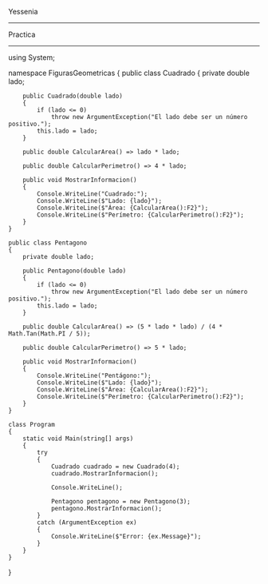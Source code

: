 Yessenia
********************
Practica
*******************
using System;

namespace FigurasGeometricas
{
    public class Cuadrado
    {
        private double lado;

        public Cuadrado(double lado)
        {
            if (lado <= 0)
                throw new ArgumentException("El lado debe ser un número positivo.");
            this.lado = lado;
        }

        public double CalcularArea() => lado * lado;

        public double CalcularPerimetro() => 4 * lado;

        public void MostrarInformacion()
        {
            Console.WriteLine("Cuadrado:");
            Console.WriteLine($"Lado: {lado}");
            Console.WriteLine($"Área: {CalcularArea():F2}");
            Console.WriteLine($"Perímetro: {CalcularPerimetro():F2}");
        }
    }

    public class Pentagono
    {
        private double lado;

        public Pentagono(double lado)
        {
            if (lado <= 0)
                throw new ArgumentException("El lado debe ser un número positivo.");
            this.lado = lado;
        }

        public double CalcularArea() => (5 * lado * lado) / (4 * Math.Tan(Math.PI / 5));

        public double CalcularPerimetro() => 5 * lado;

        public void MostrarInformacion()
        {
            Console.WriteLine("Pentágono:");
            Console.WriteLine($"Lado: {lado}");
            Console.WriteLine($"Área: {CalcularArea():F2}");
            Console.WriteLine($"Perímetro: {CalcularPerimetro():F2}");
        }
    }

    class Program
    {
        static void Main(string[] args)
        {
            try
            {
                Cuadrado cuadrado = new Cuadrado(4);
                cuadrado.MostrarInformacion();

                Console.WriteLine();

                Pentagono pentagono = new Pentagono(3);
                pentagono.MostrarInformacion();
            }
            catch (ArgumentException ex)
            {
                Console.WriteLine($"Error: {ex.Message}");
            }
        }
    }
}

